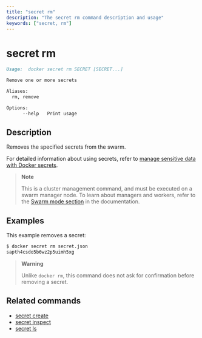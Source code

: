 ```yaml
---
title: "secret rm"
description: "The secret rm command description and usage"
keywords: ["secret, rm"]
---
```


# secret rm

```Markdown
Usage:	docker secret rm SECRET [SECRET...]

Remove one or more secrets

Aliases:
  rm, remove

Options:
      --help   Print usage
```

## Description

Removes the specified secrets from the swarm.

For detailed information about using secrets, refer to [manage sensitive data with Docker secrets](https://docs.docker.com/engine/swarm/secrets/).

> **Note**
>
> This is a cluster management command, and must be executed on a swarm
> manager node. To learn about managers and workers, refer to the
> [Swarm mode section](https://docs.docker.com/engine/swarm/) in the
> documentation.

## Examples

This example removes a secret:

```bash
$ docker secret rm secret.json
sapth4csdo5b6wz2p5uimh5xg
```

> **Warning**
>
> Unlike `docker rm`, this command does not ask for confirmation before removing
> a secret.


## Related commands

* [secret create](secret_create.md)
* [secret inspect](secret_inspect.md)
* [secret ls](secret_ls.md)
